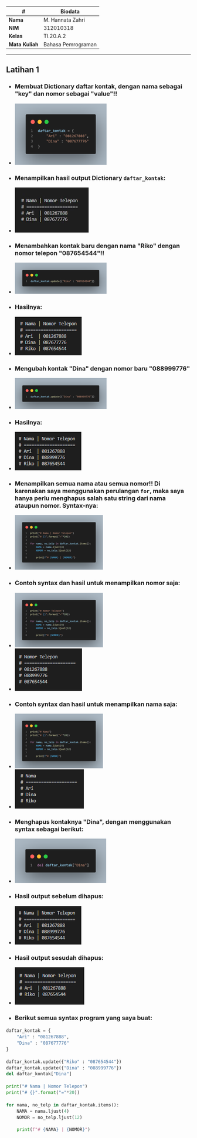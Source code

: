 | # | Biodata |
| -------- | --- |
| **Nama** | M. Hannata Zahri |
| **NIM** | 312010318 |
| **Kelas** | TI.20.A.2 |
| **Mata Kuliah** | Bahasa Pemrograman |

---

## Latihan 1
* ### Membuat **Dictionary** daftar kontak, dengan nama sebagai "key" dan nomor sebagai "value"!!
+ ![img10-1](Praktikum6/img/img10-1.png)

* ### Menampilkan hasil output **Dictionary** `daftar_kontak`:
+ ![img10-2](Praktikum6/img/img10-2.JPG)

* ### Menambahkan kontak baru dengan nama "Riko" dengan nomor telepon "087654544"!!
+ ![img10-3](Praktikum6/img/img10-3.png)
* ### Hasilnya:
+ ![img10-4](Praktikum6/img/img10-4.png)

* ### Mengubah kontak "Dina" dengan nomor baru "088999776"
+ ![img10-5](Praktikum6/img/img10-5.png)
* ### Hasilnya:
+ ![img10-6](Praktikum6/img/img10-6.png)

* ### Menampilkan semua nama atau semua nomor!! Di karenakan saya menggunakan perulangan `for`, maka saya hanya perlu menghapus salah satu string dari **nama** ataupun **nomor**. Syntax-nya:
+ ![img10-7](Praktikum6/img/img10-7.png)

* ### Contoh syntax dan hasil untuk menampilkan **nomor** saja:
+ ![img10-8](Praktikum6/img/img10-8.png)
+ ![img10-9](Praktikum6/img/img10-9.png)

* ### Contoh syntax dan hasil untuk menampilkan **nama** saja:
+ ![img10-10](Praktikum6/img/img10-10.png)
+ ![img10-11](Praktikum6/img/img10-11.png)

* ### Menghapus kontaknya "Dina", dengan menggunakan syntax sebagai berikut:
+ ![img10-12](Praktikum6/img/img10-12.png)
* ### Hasil output sebelum dihapus:
+ ![img10-6](Praktikum6/img/img10-6.png)
* ### Hasil output sesudah dihapus:
+ ![img10-13](Praktikum6/img/img10-13.PNG)

* ### Berikut semua syntax program yang saya buat:
```python
daftar_kontak = {
    "Ari" : "081267888",
    "Dina" : "087677776"
}

daftar_kontak.update({"Riko" : "087654544"})
daftar_kontak.update({"Dina" : "088999776"})
del daftar_kontak["Dina"]

print("# Nama | Nomor Telepon")
print("# {}".format("="*20))

for nama, no_telp in daftar_kontak.items():
    NAMA = nama.ljust(4)
    NOMOR = no_telp.ljust(12)

    print(f"# {NAMA} | {NOMOR}")
```
